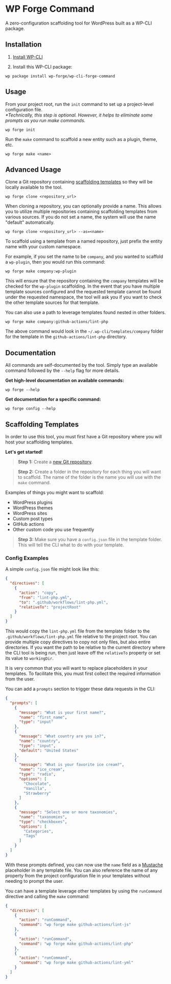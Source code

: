 # WP Forge Command

A zero-configuration scaffolding tool for WordPress built as a WP-CLI package.

## Installation

1. [Install WP-CLI](https://wp-cli.org/#installing)

2. Install this WP-CLI package:

```shell
wp package install wp-forge/wp-cli-forge-command
```

## Usage

From your project root, run the `init` command to set up a project-level configuration file.<br>
_*Technically, this step is optional. However, it helps to eliminate some prompts as you run make commands._

```shell
wp forge init
```

Run the `make` command to scaffold a new entity such as a plugin, theme, etc.

```shell
wp forge make <name>
```

## Advanced Usage

Clone a Git repository containing [scaffolding templates](#scaffolding-templates) so they will be locally available to
the tool.

```shell
wp forge clone <repository_url>
```

When cloning a repository, you can optionally provide a name. This allows you to utilize multiple repositories
containing scaffolding templates from various sources. If you do not set a name, the system will use the name "default"
automatically.

```shell
wp forge clone <repository_url> --as=<name>
```

To scaffold using a template from a named repository, just prefix the entity name with your custom namespace.

For example, if you set the name to be `company`, and you wanted to scaffold a `wp-plugin`, then you would run this
command:

```shell
wp forge make company:wp-plugin
```

This will ensure that the repository containing the `company` templates will be checked for the `wp-plugin` scaffolding.
In the event that you have multiple template sources configured and the requested template cannot be found under the
requested namespace, the tool will ask you if you want to check the other template sources for that template.

You can also use a path to leverage templates found nested in other folders.

```shell
wp forge make company:github-actions/lint-php
```

The above command would look in the `~/.wp-cli/templates/company` folder for the template in
the `github-actions/lint-php` directory.

## Documentation

All commands are self-documented by the tool. Simply type an available command followed by the `--help` flag for more
details.

**Get high-level documentation on available commands:**

```shell
wp forge --help
```

**Get documentation for a specific command:**

```shell
wp forge config --help
```

## Scaffolding Templates

In order to use this tool, you must first have a Git repository where you will host your scaffolding templates.

**Let's get started!**

> **Step 1:** Create a [new Git repository](https://github.com/new).

> **Step 2:** Create a folder in the repository for each thing you will want to scaffold. The name of the folder is the name you will use with the `make` command.

Examples of things you might want to scaffold:

- WordPress plugins
- WordPress themes
- WordPress sites
- Custom post types
- GitHub actions
- Other custom code you use frequently

> **Step 3:** Make sure you have a `config.json` file in the template folder. This will tell the CLI what to do with your template.

### Config Examples

A simple `config.json` file might look like this:

```json
{
  "directives": [
    {
      "action": "copy",
      "from": "lint-php.yml",
      "to": ".github/workflows/lint-php.yml",
      "relativeTo": "projectRoot"
    }
  ]
}
```

This would copy the `lint-php.yml` file from the template folder to the `.github/workflows/lint-php.yml` file relative
to the project root. You can provide multiple copy directives to copy not only files, but also entire directories. If
you want the path to be relative to the current directory where the CLI tool is being run, then just leave off
the `relativeTo` property or set its value to `workingDir`.

It is very common that you will want to replace placeholders in your templates. To facilitate this, you must first
collect the required information from the user.

You can add a `prompts` section to trigger these data requests in the CLI:

```json
{
  "prompts": [
    {
      "message": "What is your first name?",
      "name": "first_name",
      "type": "input"
    },
    {
      "message": "What country are you in?",
      "name": "country",
      "type": "input",
      "default": "United States"
    },
    {
      "message": "What is your favorite ice cream?",
      "name": "ice_cream",
      "type": "radio",
      "options": [
        "Chocolate",
        "Vanilla",
        "Strawberry"
      ]
    },
    {
      "message": "Select one or more taxonomies",
      "name": "taxonomies",
      "type": "checkboxes",
      "options": [
        "Categories",
        "Tags"
      ]
    }
  ]
}
```

With these prompts defined, you can now use the `name` field as a [Mustache](https://mustache.github.io/) placeholder in
any template file. You can also reference the name of any property from the project configuration file in your templates
without needing to prompt the user.

You can have a template leverage other templates by using the `runCommand` directive and calling the `make` command:

```json
{
  "directives": [
    {
      "action": "runCommand",
      "command": "wp forge make github-actions/lint-js"
    },
    {
      "action": "runCommand",
      "command": "wp forge make github-actions/lint-php"
    },
    {
      "action": "runCommand",
      "command": "wp forge make github-actions/lint-yml"
    }
  ]
}
```
